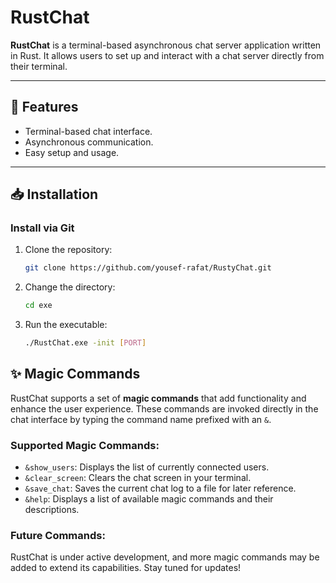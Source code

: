 # RustChat

**RustChat** is a terminal-based asynchronous chat server application written in Rust. It allows users to set up and interact with a chat server directly from their terminal.

---

## 🚀 Features
- Terminal-based chat interface.
- Asynchronous communication.
- Easy setup and usage.

---

## 📥 Installation

### Install via Git
1. Clone the repository:
   ```sh
   git clone https://github.com/yousef-rafat/RustyChat.git
2. Change the directory:
   ```sh
   cd exe
3. Run the executable:
   ```sh
   ./RustChat.exe -init [PORT]

## ✨ Magic Commands

RustChat supports a set of **magic commands** that add functionality and enhance the user experience. These commands are invoked directly in the chat interface by typing the command name prefixed with an `&`.

### Supported Magic Commands:
- `&show_users`: Displays the list of currently connected users.
- `&clear_screen`: Clears the chat screen in your terminal.
- `&save_chat`: Saves the current chat log to a file for later reference.
- `&help`: Displays a list of available magic commands and their descriptions.

### Future Commands:
RustChat is under active development, and more magic commands may be added to extend its capabilities. Stay tuned for updates!
